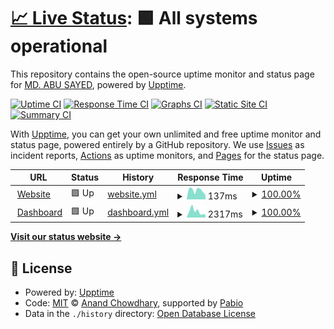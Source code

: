 # [📈 Live Status](https://abusayed0206.github.io/statuspage): <!--live status--> **🟩 All systems operational**

This repository contains the open-source uptime monitor and status page for [MD. ABU SAYED](https://abusayed.dev), powered by [Upptime](https://github.com/upptime/upptime).

[![Uptime CI](https://github.com/abusayed0206/statuspage/workflows/Uptime%20CI/badge.svg)](https://github.com/abusayed0206/statuspage/actions?query=workflow%3A%22Uptime+CI%22)
[![Response Time CI](https://github.com/abusayed0206/statuspage/workflows/Response%20Time%20CI/badge.svg)](https://github.com/abusayed0206/statuspage/actions?query=workflow%3A%22Response+Time+CI%22)
[![Graphs CI](https://github.com/abusayed0206/statuspage/workflows/Graphs%20CI/badge.svg)](https://github.com/abusayed0206/statuspage/actions?query=workflow%3A%22Graphs+CI%22)
[![Static Site CI](https://github.com/abusayed0206/statuspage/workflows/Static%20Site%20CI/badge.svg)](https://github.com/abusayed0206/statuspage/actions?query=workflow%3A%22Static+Site+CI%22)
[![Summary CI](https://github.com/abusayed0206/statuspage/workflows/Summary%20CI/badge.svg)](https://github.com/abusayed0206/statuspage/actions?query=workflow%3A%22Summary+CI%22)

With [Upptime](https://upptime.js.org), you can get your own unlimited and free uptime monitor and status page, powered entirely by a GitHub repository. We use [Issues](https://github.com/abusayed0206/statuspage/issues) as incident reports, [Actions](https://github.com/abusayed0206/statuspage/actions) as uptime monitors, and [Pages](https://abusayed0206.github.io/statuspage) for the status page.

<!--start: status pages-->
<!-- This summary is generated by Upptime (https://github.com/upptime/upptime) -->
<!-- Do not edit this manually, your changes will be overwritten -->
<!-- prettier-ignore -->
| URL | Status | History | Response Time | Uptime |
| --- | ------ | ------- | ------------- | ------ |
| <img alt="" src="https://icons.duckduckgo.com/ip3/pothik.app.ico" height="13"> [Website](https://pothik.app/) | 🟩 Up | [website.yml](https://github.com/pothikapp/status/commits/HEAD/history/website.yml) | <details><summary><img alt="Response time graph" src="./graphs/website/response-time-week.png" height="20"> 137ms</summary><br><a href="https://status.pothik.app/history/website"><img alt="Response time 130" src="https://img.shields.io/endpoint?url=https%3A%2F%2Fraw.githubusercontent.com%2Fpothikapp%2Fstatus%2FHEAD%2Fapi%2Fwebsite%2Fresponse-time.json"></a><br><a href="https://status.pothik.app/history/website"><img alt="24-hour response time 65" src="https://img.shields.io/endpoint?url=https%3A%2F%2Fraw.githubusercontent.com%2Fpothikapp%2Fstatus%2FHEAD%2Fapi%2Fwebsite%2Fresponse-time-day.json"></a><br><a href="https://status.pothik.app/history/website"><img alt="7-day response time 137" src="https://img.shields.io/endpoint?url=https%3A%2F%2Fraw.githubusercontent.com%2Fpothikapp%2Fstatus%2FHEAD%2Fapi%2Fwebsite%2Fresponse-time-week.json"></a><br><a href="https://status.pothik.app/history/website"><img alt="30-day response time 132" src="https://img.shields.io/endpoint?url=https%3A%2F%2Fraw.githubusercontent.com%2Fpothikapp%2Fstatus%2FHEAD%2Fapi%2Fwebsite%2Fresponse-time-month.json"></a><br><a href="https://status.pothik.app/history/website"><img alt="1-year response time 130" src="https://img.shields.io/endpoint?url=https%3A%2F%2Fraw.githubusercontent.com%2Fpothikapp%2Fstatus%2FHEAD%2Fapi%2Fwebsite%2Fresponse-time-year.json"></a></details> | <details><summary><a href="https://status.pothik.app/history/website">100.00%</a></summary><a href="https://status.pothik.app/history/website"><img alt="All-time uptime 100.00%" src="https://img.shields.io/endpoint?url=https%3A%2F%2Fraw.githubusercontent.com%2Fpothikapp%2Fstatus%2FHEAD%2Fapi%2Fwebsite%2Fuptime.json"></a><br><a href="https://status.pothik.app/history/website"><img alt="24-hour uptime 100.00%" src="https://img.shields.io/endpoint?url=https%3A%2F%2Fraw.githubusercontent.com%2Fpothikapp%2Fstatus%2FHEAD%2Fapi%2Fwebsite%2Fuptime-day.json"></a><br><a href="https://status.pothik.app/history/website"><img alt="7-day uptime 100.00%" src="https://img.shields.io/endpoint?url=https%3A%2F%2Fraw.githubusercontent.com%2Fpothikapp%2Fstatus%2FHEAD%2Fapi%2Fwebsite%2Fuptime-week.json"></a><br><a href="https://status.pothik.app/history/website"><img alt="30-day uptime 100.00%" src="https://img.shields.io/endpoint?url=https%3A%2F%2Fraw.githubusercontent.com%2Fpothikapp%2Fstatus%2FHEAD%2Fapi%2Fwebsite%2Fuptime-month.json"></a><br><a href="https://status.pothik.app/history/website"><img alt="1-year uptime 100.00%" src="https://img.shields.io/endpoint?url=https%3A%2F%2Fraw.githubusercontent.com%2Fpothikapp%2Fstatus%2FHEAD%2Fapi%2Fwebsite%2Fuptime-year.json"></a></details>
| <img alt="" src="https://icons.duckduckgo.com/ip3/user.pothik.app.ico" height="13"> [Dashboard](https://user.pothik.app/) | 🟩 Up | [dashboard.yml](https://github.com/pothikapp/status/commits/HEAD/history/dashboard.yml) | <details><summary><img alt="Response time graph" src="./graphs/dashboard/response-time-week.png" height="20"> 2317ms</summary><br><a href="https://status.pothik.app/history/dashboard"><img alt="Response time 1865" src="https://img.shields.io/endpoint?url=https%3A%2F%2Fraw.githubusercontent.com%2Fpothikapp%2Fstatus%2FHEAD%2Fapi%2Fdashboard%2Fresponse-time.json"></a><br><a href="https://status.pothik.app/history/dashboard"><img alt="24-hour response time 1194" src="https://img.shields.io/endpoint?url=https%3A%2F%2Fraw.githubusercontent.com%2Fpothikapp%2Fstatus%2FHEAD%2Fapi%2Fdashboard%2Fresponse-time-day.json"></a><br><a href="https://status.pothik.app/history/dashboard"><img alt="7-day response time 2317" src="https://img.shields.io/endpoint?url=https%3A%2F%2Fraw.githubusercontent.com%2Fpothikapp%2Fstatus%2FHEAD%2Fapi%2Fdashboard%2Fresponse-time-week.json"></a><br><a href="https://status.pothik.app/history/dashboard"><img alt="30-day response time 2002" src="https://img.shields.io/endpoint?url=https%3A%2F%2Fraw.githubusercontent.com%2Fpothikapp%2Fstatus%2FHEAD%2Fapi%2Fdashboard%2Fresponse-time-month.json"></a><br><a href="https://status.pothik.app/history/dashboard"><img alt="1-year response time 1865" src="https://img.shields.io/endpoint?url=https%3A%2F%2Fraw.githubusercontent.com%2Fpothikapp%2Fstatus%2FHEAD%2Fapi%2Fdashboard%2Fresponse-time-year.json"></a></details> | <details><summary><a href="https://status.pothik.app/history/dashboard">100.00%</a></summary><a href="https://status.pothik.app/history/dashboard"><img alt="All-time uptime 99.97%" src="https://img.shields.io/endpoint?url=https%3A%2F%2Fraw.githubusercontent.com%2Fpothikapp%2Fstatus%2FHEAD%2Fapi%2Fdashboard%2Fuptime.json"></a><br><a href="https://status.pothik.app/history/dashboard"><img alt="24-hour uptime 100.00%" src="https://img.shields.io/endpoint?url=https%3A%2F%2Fraw.githubusercontent.com%2Fpothikapp%2Fstatus%2FHEAD%2Fapi%2Fdashboard%2Fuptime-day.json"></a><br><a href="https://status.pothik.app/history/dashboard"><img alt="7-day uptime 100.00%" src="https://img.shields.io/endpoint?url=https%3A%2F%2Fraw.githubusercontent.com%2Fpothikapp%2Fstatus%2FHEAD%2Fapi%2Fdashboard%2Fuptime-week.json"></a><br><a href="https://status.pothik.app/history/dashboard"><img alt="30-day uptime 99.96%" src="https://img.shields.io/endpoint?url=https%3A%2F%2Fraw.githubusercontent.com%2Fpothikapp%2Fstatus%2FHEAD%2Fapi%2Fdashboard%2Fuptime-month.json"></a><br><a href="https://status.pothik.app/history/dashboard"><img alt="1-year uptime 99.97%" src="https://img.shields.io/endpoint?url=https%3A%2F%2Fraw.githubusercontent.com%2Fpothikapp%2Fstatus%2FHEAD%2Fapi%2Fdashboard%2Fuptime-year.json"></a></details>

<!--end: status pages-->

[**Visit our status website →**](https://status.pothik.app)

## 📄 License

- Powered by: [Upptime](https://github.com/upptime/upptime)
- Code: [MIT](./LICENSE) © [Anand Chowdhary](https://anandchowdhary.com), supported by [Pabio](https://pabio.com)
- Data in the `./history` directory: [Open Database License](https://opendatacommons.org/licenses/odbl/1-0/)
